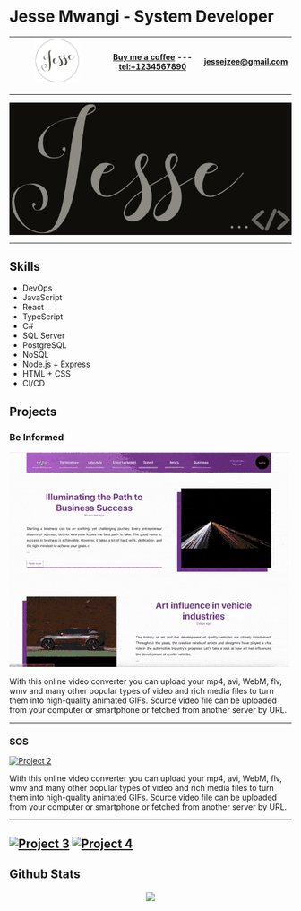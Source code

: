 # Jesse Mwangi - System Developer

| <img src='./logo.png' width='50%'> | [Buy me a coffee](https://www.buymeacoffee.com/yourname) ---  [tel:+1234567890](tel:+1234567890) | [jessejzee@gmail.com](mailto:jessejzee@gmail.com)
| --- | --- | --- |


---

<div style='
    background: black;
    display: flex;
    justify-content: space-around;
    width:100%;
'>
<img src='./Jesse-black.png'>
</div>

---

## Skills

- DevOps
- JavaScript
- React
- TypeScript
- C#
- SQL Server
- PostgreSQL
- NoSQL
- Node.js + Express
- HTML + CSS
- CI/CD

## Projects

### Be Informed

[![Project 1](./beinformed.gif)](path/to/project/1)

With this online video converter you can upload your mp4, avi, WebM, flv, wmv and many other popular types of video and rich media files to turn them into high-quality animated GIFs. Source video file can be uploaded from your computer or smartphone or fetched from another server by URL.

---

### SOS

[![Project 2](./sos.gif)](path/to/project/2)

With this online video converter you can upload your mp4, avi, WebM, flv, wmv and many other popular types of video and rich media files to turn them into high-quality animated GIFs. Source video file can be uploaded from your computer or smartphone or fetched from another server by URL.

---

[![Project 3](path/to/project/3.gif)](path/to/project/3) [![Project 4](path/to/project/4.gif)](path/to/project/4)
---
## Github Stats  
<div align="center"><img src="https://github-readme-stats.vercel.app/api?username=jessemwangi&show_icons=true&count_private=true&hide_border=true" align="center" /></div> 